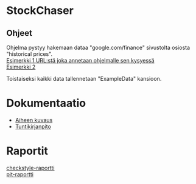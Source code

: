# StockChaser
## Ohjeet

Ohjelma pystyy hakemaan dataa "google.com/finance" sivustolta osiosta "historical prices".\
[Esimerkki 1 URL:stä joka annetaan ohjelmalle sen kysyessä](https://www.google.com/finance/historical?q=NASDAQ%3AAAPL&ei=H0jdWPnAB4TAswHvvIiwBw "Applen markkinadata")\
[Esimerkki 2](https://www.google.com/finance/historical?q=NASDAQ%3AMSFT&ei=P0fdWNnoGZSCswG-koWIDQ "Microsoftin markkinadata")

Toistaiseksi kaikki data tallennetaan "ExampleData" kansioon.

# Dokumentaatio
- [Aiheen kuvaus](dokumentaatio/aiheenKuvausJaRakenne.md)
- [Tuntikirjanpito](dokumentaatio/Tuntikirjanpito.md)

# Raportit
[checkstyle-raportti](https://htmlpreview.github.io/?https://github.com/SPelto/StockChaser/blob/master/dokumentaatio/checkstyle/checkstyle.html)\
[pit-raportti](https://htmlpreview.github.io/?https://github.com/SPelto/StockChaser/blob/master/dokumentaatio/pit/201704062208/index.html)

